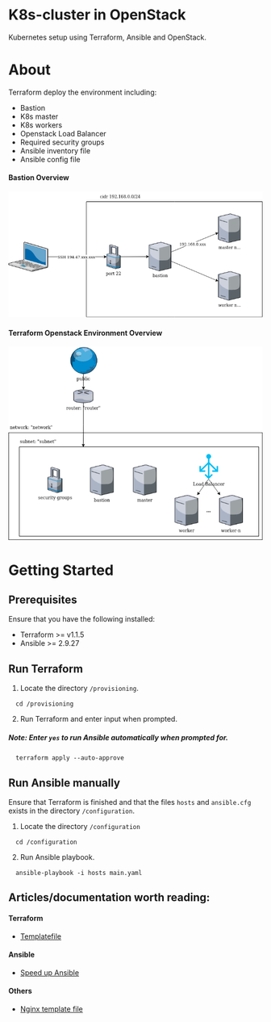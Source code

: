 # K8s-cluster in OpenStack

Kubernetes setup using Terraform, Ansible and OpenStack.

# About

Terraform deploy the environment including:
* Bastion
* K8s master
* K8s workers
* Openstack Load Balancer
* Required security groups
* Ansible inventory file
* Ansible config file

#### Bastion Overview
![Bastion overview](/documents/drawio/png/bastion.png)

#### Terraform Openstack Environment Overview
![Terraform Openstack environment overview](/documents/drawio/png/terraform_openstack.png)

# Getting Started

## Prerequisites

Ensure that you have the following installed:

* Terraform >= v1.1.5
* Ansible >= 2.9.27

## Run Terraform

1. Locate the directory `/provisioning`.

```
  cd /provisioning
```

2. Run Terraform and enter input when prompted.

##### Note: Enter `yes` to run Ansible automatically when prompted for.

```
  terraform apply --auto-approve
```

## Run Ansible manually

Ensure that Terraform is finished and that the files `hosts` and `ansible.cfg` exists in the directory `/configuration`.

1. Locate the directory `/configuration`

```
  cd /configuration
```

2. Run Ansible playbook.

```
  ansible-playbook -i hosts main.yaml
```


## Articles/documentation worth reading:

#### Terraform
* [Templatefile](https://www.terraform.io/language/functions/templatefile)

#### Ansible
* [Speed up Ansible](https://www.linkedin.com/pulse/how-speed-up-ansible-playbooks-drastically-lionel-gurret)

#### Others
* [Nginx template file](https://github.com/docker-library/docs/tree/master/nginx#using-environment-variables-in-nginx-configuration-new-in-119)